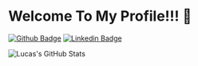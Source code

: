 # Welcome To My Profile!!! 👾

[![Github Badge](https://img.shields.io/badge/-Github-000?style=flat-square&logo=Github&logoColor=white&link=https://github.com/ModoloDev)](https://github.com/ModoloDev)
[![Linkedin Badge](https://img.shields.io/badge/-LinkedIn-blue?style=flat-square&logo=Linkedin&logoColor=white&link=https://www.linkedin.com/in/lucas-vidal-gs/)](https://www.linkedin.com/in/lucasmodolo/)

<img align="left" alt="Lucas's GitHub Stats" src="https://github-readme-stats-modolodevs-projects.vercel.app/api?username=ModoloDev&show_icons=true&hide_border=false&theme=github_dark_dimmed" />
